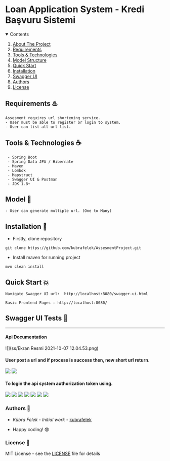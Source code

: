 # Loan Application System - Kredi Başvuru Sistemi

<details open="open">
  <summary>Contents</summary>
  <ol>
    <li><a href="#about-the-project">About The Project</a></li>
    <li><a href="#requirements">Requirements</a></li>
    <li><a href="#tools-and-technologies">Tools & Technologies</a></li>
    <li><a href="#model-structure">Model Structure</a></li>
    <li> <a href="#quick-start">Quick Start</a> </li>
    <li><a href="#installation">Installation</a></li>
    <li><a href="#swagger-ui">Swagger UI</a>
    <li><a href="#authors">Authors</a></li>
    <li><a href="#license">License</a></li>
  </ol>
</details>

## Requirements ♨️

    Assesment requires url shortening service.
    - User must be able to register or login to system.
    - User can list all url list.

## Tools & Technologies ☕

     - Spring Boot
     - Spring Data JPA / Hibernate
     - Maven
     - Lombok
     - Mapstruct
     - Swagger UI & Postman
     - JDK 1.8+   

## Model 🌈
    - User can generate multiple url. (One to Many)

## Installation 🔧

- Firstly, clone repository

```
git clone https://github.com/kubrafelek/AssesmentProject.git 
```

- Install maven for running project

```
mvn clean install
```

## Quick Start 💥

```
Navigate Swagger UI url:  http://localhost:8080/swagger-ui.html

Basic Frontend Pages : http://localhost:8080/ 
```

## Swagger UI Tests 🎉

---

#### Api Documentation
![](ss/Ekran Resmi 2021-10-07 12.04.53.png)

#### User post a url and if process is success then, new short url return.
![](ss/Ekran%20Resmi%202021-10-07%2011.53.16.png)
![](ss/Ekran%20Resmi%202021-10-07%2011.53.28.png)

#### To login the api system authorization token using.
![](ss/Ekran%20Resmi%202021-10-07%2011.53.45.png)
![](ss/Ekran%20Resmi%202021-10-07%2011.54.00.png)
![](ss/Ekran%20Resmi%202021-10-07%2011.54.15.png)
![](ss/Ekran%20Resmi%202021-10-07%2012.04.00.png)
![](ss/Ekran%20Resmi%202021-10-07%2012.04.08.png)
![](ss/Ekran%20Resmi%202021-10-07%2012.04.19.png)
![](ss/Ekran%20Resmi%202021-10-07%2012.04.27.png)


### Authors 📕

* *Kübra Felek* - *Initial work* - [kubrafelek](https://github.com/kubrafelek)

* Happy coding! 😎

### License 📜

MIT License - see the [LICENSE](LICENSE) file for details